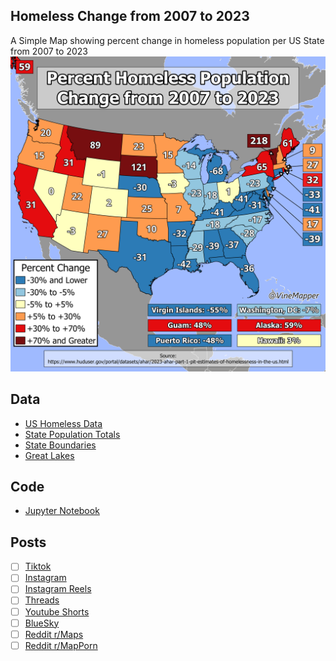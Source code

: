## Homeless Change from 2007 to 2023
A Simple Map showing percent change in homeless population per US State from 2007 to 2023
![Map](Homeless_Change.png)

## Data
* [US Homeless Data](https://www.huduser.gov/portal/datasets/ahar/2023-ahar-part-1-pit-estimates-of-homelessness-in-the-us.html)
* [State Population Totals](https://www.census.gov/data/tables/time-series/demo/popest/2020s-state-total.html)
* [State Boundaries](https://www.census.gov/geographies/mapping-files/time-series/geo/carto-boundary-file.html)
* [Great Lakes](https://usicecenter.gov/Products/GreatLakesData)

## Code
* [Jupyter Notebook](FormatData.ipynb)

## Posts
- [ ] [Tiktok]()
- [ ] [Instagram]()
- [ ] [Instagram Reels]()
- [ ] [Threads]()
- [ ] [Youtube Shorts]()
- [ ] [BlueSky]()
- [ ] [Reddit r/Maps]()
- [ ] [Reddit r/MapPorn]()
